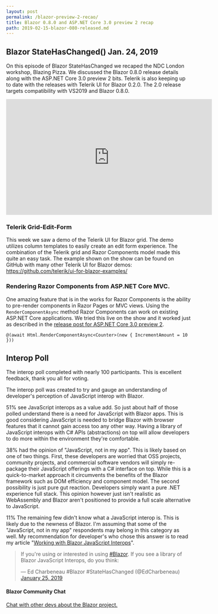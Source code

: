 ```yaml
---
layout: post
permalink: /blazor-preview-2-recao/
title: Blazor 0.8.0 and ASP.NET Core 3.0 preview 2 recap
path: 2019-02-15-blazor-080-released.md
---
```


## Blazor StateHasChanged() Jan. 24, 2019

On this episode of Blazor StateHasChanged we recaped the NDC London workshop, Blazing Pizza. We discussed the Blazor 0.8.0 release details along with the ASP.NET Core 3.0 preview 2 bits. Telerik is also keeping up to date with the releases with Telerik UI for Blazor 0.2.0. The 2.0 release targets compatibility with VS2019 and Blazor 0.8.0.

<iframe width="560" height="315" src="https://www.youtube.com/embed/iNbVwZM4wos" frameborder="0" allow="accelerometer; autoplay; encrypted-media; gyroscope; picture-in-picture" allowfullscreen></iframe>

### Telerik Grid-Edit-Form

This week we saw a demo of the Telerik UI for Blazor grid. The demo utilizes column templates to easily create an edit form experience. The combination of the Telerik grid and Razor Components model made this quite an easy task. The example shown on the show can be found on GitHub with many other Telerik UI for Blazor demos: https://github.com/telerik/ui-for-blazor-examples/


### Rendering Razor Components from ASP.NET Core MVC.

One amazing feature that is in the works for Razor Components is the ability to pre-render components in Razor Pages or MVC views. Using the `RenderComponentAsync` method Razor Components can work on existing ASP.NET Core applications. We tried this live on the show and it worked just as described in the [release post for ASP.NET Core 3.0 preview 2](https://blogs.msdn.microsoft.com/webdev/2019/01/29/aspnet-core-3-preview-2/).

```
@(await Html.RenderComponentAsync<Counter>(new { IncrementAmount = 10 }))
```

## Interop Poll

The interop poll completed with nearly 100 participants. This is excellent feedback, thank you all for voting.

The interop poll was created to try and gauge an understanding of developer's perception of JavaScript interop with Blazor. 

51% see JavaScript interops as a value add. So just about half of those polled understand there is a need for JavaScript with Blazor apps. This is good considering JavaScript is needed to bridge Blazor with browser features that it cannot gain access too any other way. Having a library of JavaScript interops with C# APIs (abstractions) on top will allow developers to do more within the environment they're comfortable.

38% had the opinion of "JavaScript, not in my app". This is likely based on one of two things. First, these developers are worried that OSS projects, community projects, and commercial software vendors will simply re-package their JavaScript offerings with a C# interface on top. While this is a quick-to-market approach it circumvents the benefits of the Blazor framework such as DOM efficiency and component model. The second possibility is just pure gut reaction. Developers simply want a pure .NET experience full stack. This opinion however just isn't realistic as WebAssembly and Blazor aren't positioned to provide a full scale alternative to JavaScript.

11% The remaining few didn't know what a JavaScript interop is. This is likely due to the newness of Blazor. I'm assuming that some of the "JavaScript, not in my app" respondents may belong in this category as well. My recommendation for developer's who chose this answer is to read my article "[Working with Blazor JavaScript Interops](https://blog.logrocket.com/working-with-the-blazor-javascript-interop-3c2a8d0eb56c)".

<blockquote class="twitter-tweet" data-partner="tweetdeck"><p lang="en" dir="ltr">If you&#39;re using or interested in using <a href="https://twitter.com/hashtag/Blazor?src=hash&amp;ref_src=twsrc%5Etfw">#Blazor</a>. If you see a library of Blazor JavaScript Interops, do you think:</p>&mdash; Ed Charbeneau #Blazor #StateHasChanged (@EdCharbeneau) <a href="https://twitter.com/EdCharbeneau/status/1088900387258679296?ref_src=twsrc%5Etfw">January 25, 2019</a></blockquote>
<script async src="https://platform.twitter.com/widgets.js" charset="utf-8"></script>

#### Blazor Community Chat

[Chat with other devs about the Blazor project.](https://gitter.im/aspnet/Blazor#utm_source=notification&utm_medium=email&utm_campaign=unread-notifications) 
